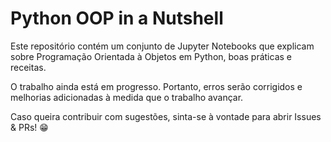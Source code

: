 # Python OOP in a Nutshell

Este repositório contém um conjunto de Jupyter Notebooks que explicam sobre Programação Orientada à Objetos em Python, boas práticas e receitas.

O trabalho ainda está em progresso. Portanto, erros serão corrigidos e melhorias adicionadas à medida que o trabalho avançar.

Caso queira contribuir com sugestões, sinta-se à vontade para abrir Issues & PRs! :grin:
